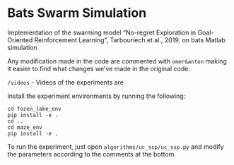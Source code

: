 # Bats Swarm Simulation
Implementation of the swarming model “No-regret Exploration in Goal-Oriented Reinforcement Learning”, Tarbouriech et al., 2019. on bats Matlab simulation

Any modification made in the code are commented with  `omer&anton` making it easier to find what changes we've made in the original code.

`/videos` - Videos of the experiments are 

Install the experiment environments by running the following:

```
cd fozen_lake_env
pip install -e .
cd ..
cd maze_env
pip install -e .
```

To run the experiment, just open `algorithms/uc_ssp/uc_ssp.py` and modify the parameters according to the comments at the bottom.
